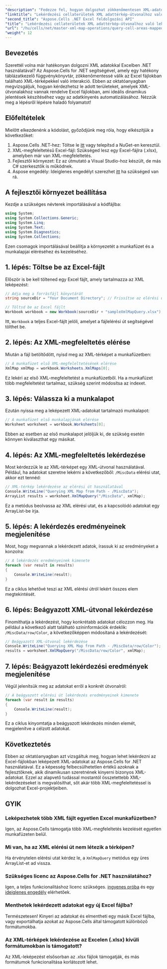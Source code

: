 ```yaml
---
"description": "Fedezze fel, hogyan dolgozhat zökkenőmentesen XML-adatokkal Excelben az Aspose.Cells for .NET segítségével. Ez az átfogó oktatóanyag végigvezeti Önt az XML-útvonalakhoz leképezett cellaterületek lekérdezésének folyamatán, lehetővé téve az adatkinyerés automatizálását és a dinamikus jelentések egyszerű létrehozását."
"linktitle": "Lekérdezési cellaterületek XML adattérkép-útvonalhoz való leképezése Aspose.Cells használatával"
"second_title": "Aspose.Cells .NET Excel feldolgozási API"
"title": "Lekérdezési cellaterületek XML adattérkép-útvonalhoz való leképezése Aspose.Cells használatával"
"url": "/hu/cells/net/master-xml-map-operations/query-cell-areas-mapped-to-xml-data-map-path/"
"weight": 12
---
```


## Bevezetés

Szerettél volna már hatékonyan dolgozni XML adatokkal Excelben .NET használatával? Az Aspose.Cells for .NET segítségével, amely egy hatékony táblázatkezelő függvénykönyvtár, zökkenőmentessé válik az Excel fájlokban található XML-térképekkel való interakció. Ebben az oktatóanyagban megvizsgáljuk, hogyan kérdezhetsz le adott területeket, amelyek XML-útvonalakhoz vannak rendelve Excel fájlokban, ami ideális dinamikus jelentések készítéséhez vagy az adatkinyerés automatizálásához. Nézzük meg a lépésről lépésre haladó folyamatot!

## Előfeltételek

Mielőtt elkezdenénk a kódolást, győződjünk meg róla, hogy elkészítjük a következőket:

1. Aspose.Cells .NET-hez: Töltse le [itt](https://releases.aspose.com/cells/net/) vagy telepítsd a NuGet-en keresztül.
2. XML-megfeleltetésű Excel-fájl: Szükséged lesz egy Excel-fájlra (.xlsx), amelyben már van XML-megfeleltetés.
3. Fejlesztői környezet: Ez az útmutató a Visual Studio-hoz készült, de más C# szerkesztők is működnek.
4. Aspose engedély: Ideiglenes engedélyt szerezhet [itt](https://purchase.aspose.com/temporary-license/) ha szükséged van rá.

## A fejlesztői környezet beállítása

Kezdje a szükséges névterek importálásával a kódfájlba:

```csharp
using System;
using System.Collections.Generic;
using System.Linq;
using System.Text;
using System.Diagnostics;
using System.Collections;
```

Ezen csomagok importálásával beállítja a környezetét a munkafüzet és a munkalapjai eléréséhez és kezeléséhez.

## 1. lépés: Töltse be az Excel-fájlt

Először is be kell töltened egy Excel fájlt, amely tartalmazza az XML leképezést:

```csharp
// Adja meg a forrásfájl könyvtárát
string sourceDir = "Your Document Directory"; // Frissítse az elérési utat ennek megfelelően

// Töltsd be az Excel fájlt
Workbook workbook = new Workbook(sourceDir + "sampleXmlMapQuery.xlsx");
```

Itt, `Workbook` a teljes Excel-fájlt jelöli, amelyet a fájlelérési út segítségével tölthet be.

## 2. lépés: Az XML-megfeleltetés elérése

Miután a fájl betöltődött, nyisd meg az XML-térképet a munkafüzetben:

```csharp
// A munkafüzet első XML-megfeleltetésének elérése
XmlMap xmlMap = workbook.Worksheets.XmlMaps[0];
```

Ez lekéri az első XML-megfeleltetést a munkafüzetből. Ha a munkafüzet több megfeleltetést tartalmaz, szükség szerint módosítsa az indexet.

## 3. lépés: Válassza ki a munkalapot

Ezután nyissa meg a leképezett XML-adatokat tartalmazó munkalapot:

```csharp
// A munkafüzet első munkalapjának elérése
Worksheet worksheet = workbook.Worksheets[0];
```

Ebben az esetben az első munkalapot jelöljük ki, de szükség esetén könnyen kiválaszthat egy másikat.

## 4. lépés: Az XML-megfeleltetés lekérdezése

Most kérdezzük le az XML-térképet egy XML-útvonal használatával. Például, ha adatokat szeretne lekérni a következőből: `/MiscData` elérési utat, akkor ezt tennéd:

```csharp
// XML-térkép lekérdezése az elérési út használatával
Console.WriteLine("Querying XML Map from Path - /MiscData");
ArrayList results = worksheet.XmlMapQuery("/MiscData", xmlMap);
```

Ez a metódus beolvassa az XML elérési utat, és a kapcsolódó adatokat egy ArrayList-be írja.

## 5. lépés: A lekérdezés eredményeinek megjelenítése

Most, hogy megvannak a lekérdezett adatok, írassuk ki az eredményeket a konzolra:

```csharp
// A lekérdezés eredményeinek kimenete
foreach (var result in results)
{
    Console.WriteLine(result);
}
```

Ez a ciklus lehetővé teszi az XML elérési útról lekért összes elem megtekintését.

## 6. lépés: Beágyazott XML-útvonal lekérdezése

Finomíthatja a lekérdezést, hogy konkrétabb adatokat célozzon meg. Ha például a következő alatt található színinformációk érdeklik: `/MiscData/row/Color`, a következőképpen módosítaná a lekérdezését:

```csharp
// Beágyazott XML-útvonal lekérdezése
Console.WriteLine("Querying XML Map from Path - /MiscData/row/Color");
results = worksheet.XmlMapQuery("/MiscData/row/Color", xmlMap);
```

## 7. lépés: Beágyazott lekérdezési eredmények megjelenítése

Végül jelenítsük meg az adatokat erről a konkrét útvonalról:

```csharp
// A beágyazott elérési út lekérdezés eredményeinek kimenete
foreach (var result in results)
{
    Console.WriteLine(result);
}
```

Ez a ciklus kinyomtatja a beágyazott lekérdezés minden elemét, megjelenítve a célzott adatokat.

## Következtetés

Ebben az oktatóanyagban azt vizsgáltuk meg, hogyan lehet lekérdezni az Excel-fájlokban leképezett XML-adatokat az Aspose.Cells for .NET használatával. Ez a képesség felbecsülhetetlen értékű azoknak a fejlesztőknek, akik dinamikusan szeretnének kinyerni bizonyos XML-adatokat. Ezzel az alapvető tudással mostantól összetettebb XML-lekérdezéseket is megvalósíthat, sőt akár több XML-megfeleltetéssel is dolgozhat Excel-projektjeiben. 

## GYIK

### Leképezhetek több XML fájlt egyetlen Excel munkafüzetben?  
Igen, az Aspose.Cells támogatja több XML-megfeleltetés kezelését egyetlen munkafüzeten belül.

### Mi van, ha az XML elérési út nem létezik a térképen?  
Ha érvénytelen elérési utat kérdez le, a `XmlMapQuery` metódus egy üres ArrayList-et ad vissza.

### Szükséges licenc az Aspose.Cells for .NET használatához?  
Igen, a teljes funkcionalitáshoz licenc szükséges. [ingyenes próba](https://releases.aspose.com/) és egy [ideiglenes engedély](https://purchase.aspose.com/temporary-license/) elérhetőek.

### Menthetek lekérdezett adatokat egy új Excel fájlba?  
Természetesen! Kinyeri az adatokat és elmentheti egy másik Excel fájlba, vagy exportálhatja azokat az Aspose.Cells által támogatott különböző formátumokba.

### Az XML-térképek lekérdezése az Excelen (.xlsx) kívüli formátumokban is támogatott?  
Az XML-leképezést elsősorban az .xlsx fájlok támogatják, és más formátumok funkcionalitása korlátozott lehet.